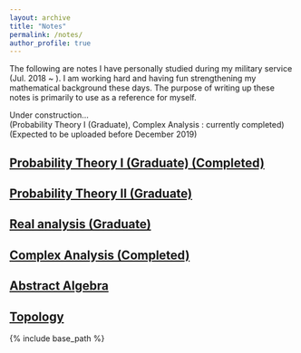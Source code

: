 ```yaml
---
layout: archive
title: "Notes"
permalink: /notes/
author_profile: true
---
```


The following are notes I have personally studied during my military service (Jul. 2018 ~ ). I am working hard and having fun strengthening my mathematical background these days. The purpose of writing up these notes is primarily to use as a reference for myself.

Under construction…   
(Probability Theory Ⅰ (Graduate), Complex Analysis : currently completed)   
(Expected to be uploaded before December 2019)  


[Probability Theory Ⅰ (Graduate) (Completed)](https://austinyi.github.io/notes/2019-06-20-probability1)
-------------------------------------------------------------------------  

[Probability Theory Ⅱ (Graduate)](https://austinyi.github.io/notes/2019-12-15-probability2)  
-------------------------------------------------------------------------  

[Real analysis (Graduate)](https://austinyi.github.io/notes/2018-10-03-realanalysis)  
-------------------------------------------------------------------------  

[Complex Analysis (Completed)](https://austinyi.github.io/notes/2018-12-14-complexanalysis)  
-------------------------------------------------------------------------  

[Abstract Algebra](https://austinyi.github.io/notes/2019-03-23-abstractalgebra)  
-------------------------------------------------------------------------  

[Topology](https://austinyi.github.io/notes/2019-12-31-topology)  
-------------------------------------------------------------------------  

{% include base_path %}

<!--
{% for post in site.publications reversed %}
  {% include archive-single.html %}
{% endfor %}
-->
